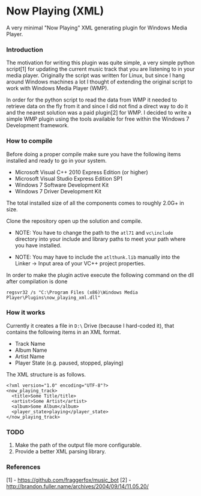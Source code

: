 # Now Playing (XML)

A very minimal "Now Playing" XML generating plugin for Windows Media Player.

### Introduction

The motivation for writing this plugin was quite simple, a very simple
python script[1] for updating the current music track that you are
listening to in your media player. Originally the script was written
for Linux, but since I hang around Windows machines a lot I thought of
extending the original script to work with Windows Media Player (WMP).

In order for the python script to read the data from WMP it needed to
retrieve data on the fly from it and since I did not find a direct way
to do it and the nearest solution was a paid plugin[2] for WMP. I
decided to write a simple WMP plugin using the tools available for
free within the Windows 7 Development framework.

### How to compile 

Before doing a proper compile make sure you have the following items
installed and ready to go in your system.

* Microsoft Visual C++ 2010 Express Edition (or higher)
* Microsoft Visual Studio Express Edition SP1
* Windows 7 Software Development Kit
* Windows 7 Driver Development Kit

The total installed size of all the components comes to roughly 2.0G+
in size.

Clone the repository open up the solution and compile.

- NOTE: You have to change the path to the ``` atl71 ``` and ```
  vc\include ``` directory into your include and library paths to meet
  your path where you have installed.

- NOTE: You may have to include the ``` atlthunk.lib ``` manually into
  the Linker -> Input area of your VC++ project properties.


In order to make the plugin active execute the following command on
the dll after compilation is done

``` regsvr32 /s "C:\Program Files (x86)\Windows Media Player\Plugins\now_playing_xml.dll" ```

### How it works

Currently it creates a file in ``` D:\ ``` Drive (because I hard-coded it), that
contains the following items in an XML format.

* Track Name
* Album Name
* Artist Name
* Player State (e.g. paused, stopped, playing)

The XML structure is as follows.

```
<?xml version="1.0" encoding="UTF-8"?>
<now_playing_track>
  <title>Some Title/title>
  <artist>Some Artist</artist>
  <album>Some Album</album>
  <player_state>playing</player_state>
</now_playing_track>
```

### TODO

1. Make the path of the output file more configurable.
2. Provide a better XML parsing library.

### References

[1] - https://github.com/fraggerfox/music_bot
[2] - http://brandon.fuller.name/archives/2004/09/14/11.05.20/